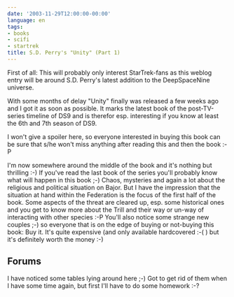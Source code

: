 ```yaml
---
date: '2003-11-29T12:00:00-00:00'
language: en
tags:
- books
- scifi
- startrek
title: S.D. Perry's "Unity" (Part 1)
---
```



First of all: This will probably only interest StarTrek-fans as this weblog entry will be around S.D. Perry's latest addition to the DeepSpaceNine universe.

With some months of delay "Unity" finally was released a few weeks ago and I got it as soon as possible. It marks the latest book of the post-TV-series timeline of DS9 and is therefor esp. interesting if you know at least the 6th and 7th season of DS9.

I won't give a spoiler here, so everyone interested in buying this book can be sure that s/he won't miss anything after reading this and then the book :-P

I'm now somewhere around the middle of the book and it's nothing but thrilling :-) If you've read the last book of the series you'll probably know what will happen in this book ;-) Chaos, mysteries and again a lot about the religious and political situation on Bajor. But I have the impression that the situation at hand within the Federation is the focus of the first half of the book. Some aspects of the threat are cleared up, esp. some historical ones and you get to know more about the Trill and their way or un-way of interacting with other species :-P
You'll also notice some strange new couples ;-) so everyone that is on the edge of buying or not-buying this book: Buy it. It's quite expensive (and only available hardcovered :-( ) but it's definitely worth the money :-)

## Forums

I have noticed some tables lying around here ;-) Got to get rid of them when I have some time again, but first I'll have to do some homework :-?
